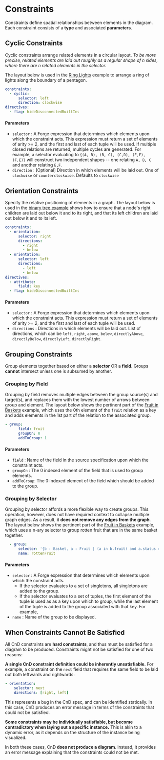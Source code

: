 # Constraints
Constraints define spatial relationships between elements in the diagram. Each constraint consists of a **type** and associated **parameters**.

## **Cyclic Constraints**
Cyclic constraints arrange related elements in a circular layout. *To be more precise, related elements are laid out roughly as a regular shape of n sides, where there are n related elements in the selector.*

The layout below is used in the [Ring Lights](/copeanddrag/examples#ringlights)
example to arrange a ring of lights along the boundary of a pentagon.
```yaml
constraints:
  - cyclic:
      selector: left
      direction: clockwise
directives:
  - flag: hideDisconnectedBuiltIns
```





#### Parameters

- `selector` : A Forge expression that determines which elements upon which the constraint acts. This expression must return a set of elements of arity >= 2, and the first and last of each tuple will be used. If multiple closed relations are returned, multiple cycles are  generated. For example, a selector evaluating to `{(A, B), (B, C), (C,D), (E,F), (F,E)}` will construct two independent shapes -- one relating `A, B, C` and another relating `E,F`.
- `direction` : [Optional] Direction in which elements will be laid out. One of `clockwise` or `counterclockwise`. Defaults to `clockwise`




## **Orientation Constraints**
Specify the relative positioning of elements in a graph. The layout below is used in the [binary tree example](/copeanddrag/examples/#bt) shows how
to ensure that a node's right children are laid out below it and to its right, and that its left children are laid out below it and to its left.

```yaml
constraints:
  - orientation:
      selector: right
      directions:
        - right
        - below
  - orientation:
      selector: left
      directions:
        - left
        - below
directives:
  - attribute:
      field: key
  - flag: hideDisconnectedBuiltIns
```

#### Parameters

- `selector` : A Forge expression that determines which elements upon which the constraint acts. This expression must return a set of elements of arity >= 2, and the first and last of each tuple will be used.
- `directions` : Directions in which elements will be laid out. List of directions, which can be
                `left`, `right`, `above`, `below`, `directlyAbove`, `directlyBelow`, `directlyLeft`, `directlyRight`.



## **Grouping Constraints**

Group elements together based on either a **selector** OR a **field**. Groups **cannot** intersect unless one is subsumed by another.


### Grouping by Field
Grouping by field removes multiple edges between the group source(s) and target(s), and replaces them with the lowest number of arrows between group and element. The layout below shows the pertinent part of the [Fruit in Baskets](/copeanddrag/examples/#fruit) example, which uses the 0th element 
of the `fruit` relation as a key and adds elements in the 1st part of the relation to the associated group.


```yaml
- group:
      field: fruit
      groupOn: 0
      addToGroup: 1
```

#### Parameters
- `field` : Name of the field in the source specification upon which the constraint acts.
- `groupOn` : The 0 indexed element of the field that is used to group elements.
- `addToGroup`: The 0 indexed element of the field which should be added to the group.

### Grouping by Selector 


Grouping by selector affords a more flexible way to create groups. This operation, however, does not have required context to collapse multiple graph edges. As a result, it **does not remove any edges from the graph**. The layout below shows the pertinent part of the [Fruit in Baskets](/copeanddrag/examples/#fruit) example, which uses a n-ary selector to group rotten fruit that are in the same basket together.

```yaml
  - group:
      selector: '{b : Basket, a : Fruit | (a in b.fruit) and a.status = Rotten }'
      name: rottenFruit

```

#### Parameters

- `selector` : A Forge expression that determines which elements upon which the constraint acts.
    - If the selector evaluates to a set of singletons, all singletons are added to the group.
    - If the selector evaluates to a set of tuples, the first element of the tuple is used as as a key upon which to group, while the last element of the tuple is added to the group associated with that key. For example, 
- `name` : Name of the group to be displayed.
  




## When Constraints Cannot Be Satisfied

All CnD constraints are **hard constraints**, and thus must be satisfied for a diagram to be produced. Constraints might not be satisfied for one of two reasons:

**A single CnD constraint definition could be inherently unsatisfiable.** For example, a constraint on the `next` field that requires the same field to be laid out both leftwards and rightwards:

```yaml
- orientation:
    selector: next
    directions: [right, left]
```

This represents a bug in the CnD spec, and can be identified statically. In this case, CnD produces an error message in terms of the constraints that could not be satisfied.


**Some constraints may be individually satisfiable, but become contradictory when laying out a specific instance.** This is akin to a dynamic error, as it depends on the structure of the instance being visualized. 


In both these cases, CnD **does not produce a diagram**. Instead, it provides an error message explaining that the constraints could not be met. 
